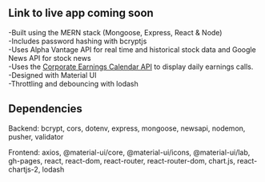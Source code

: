 ## Link to live app coming soon

-Built using the MERN stack (Mongoose, Express, React & Node)<br>
-Includes password hashing with bcryptjs<br>
-Uses Alpha Vantage API for real time and historical stock data and Google News API for stock news<br>
-Uses the <a href="http://www.earningscalendar.net">Corporate Earnings Calendar API</a> to display daily earnings calls.<br>
-Designed with Material UI<br>
-Throttling and debouncing with lodash<br>

## Dependencies
Backend: bcrypt, cors, dotenv, express, mongoose, newsapi, nodemon, pusher, validator

Frontend: axios, @material-ui/core, @material-ui/icons, @material-ui/lab, gh-pages, react, react-dom, react-router, react-router-dom, chart.js, react-chartjs-2, lodash
